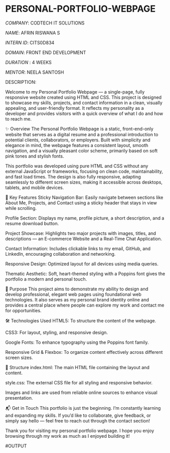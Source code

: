 # PERSONAL-PORTFOLIO-WEBPAGE

*COMPANY*: CODTECH IT SOLUTIONS

*NAME*: AFRIN RISWANA S

*INTERN ID*: CITS0D834

*DOMAIN*: FRONT END DEVELOPMENT

*DURATION* : 4 WEEKS

*MENTOR*: NEELA SANTOSH

DESCRIPTION:

Welcome to my Personal Portfolio Webpage — a single-page, fully responsive website created using HTML and CSS. This project is designed to showcase my skills, projects, and contact information in a clean, visually appealing, and user-friendly format. It reflects my personality as a developer and provides visitors with a quick overview of what I do and how to reach me.

✨ Overview
The Personal Portfolio Webpage is a static, front-end-only website that serves as a digital resume and a professional introduction to potential clients, collaborators, or employers. Built with simplicity and elegance in mind, the webpage features a consistent layout, smooth navigation, and a visually pleasant color scheme, primarily based on soft pink tones and stylish fonts.

This portfolio was developed using pure HTML and CSS without any external JavaScript or frameworks, focusing on clean code, maintainability, and fast load times. The design is also fully responsive, adapting seamlessly to different screen sizes, making it accessible across desktops, tablets, and mobile devices.

🧩 Key Features
Sticky Navigation Bar: Easily navigate between sections like About Me, Projects, and Contact using a sticky header that stays in view while scrolling.

Profile Section: Displays my name, profile picture, a short description, and a resume download button.

Project Showcase: Highlights two major projects with images, titles, and descriptions — an E-commerce Website and a Real-Time Chat Application.

Contact Information: Includes clickable links to my email, GitHub, and LinkedIn, encouraging collaboration and networking.

Responsive Design: Optimized layout for all devices using media queries.

Thematic Aesthetic: Soft, heart-themed styling with a Poppins font gives the portfolio a modern and personal touch.

🎯 Purpose
This project aims to demonstrate my ability to design and develop professional, elegant web pages using foundational web technologies. It also serves as my personal brand identity online and provides a central place where people can explore my work and contact me for opportunities.

🛠️ Technologies Used
HTML5: To structure the content of the webpage.

CSS3: For layout, styling, and responsive design.

Google Fonts: To enhance typography using the Poppins font family.

Responsive Grid & Flexbox: To organize content effectively across different screen sizes.

📁 Structure
index.html: The main HTML file containing the layout and content.

style.css: The external CSS file for all styling and responsive behavior.

Images and links are used from reliable online sources to enhance visual presentation.

📬 Get in Touch
This portfolio is just the beginning. I’m constantly learning and expanding my skills. If you’d like to collaborate, give feedback, or simply say hello — feel free to reach out through the contact section!

Thank you for visiting my personal portfolio webpage. I hope you enjoy browsing through my work as much as I enjoyed building it!

#OUTPUT

